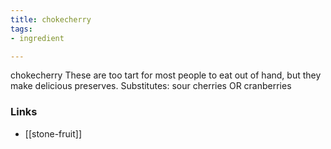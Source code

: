 ```yaml
---
title: chokecherry
tags:
- ingredient

---
```

chokecherry These are too tart for most people to eat out of hand, but they make delicious preserves. Substitutes: sour cherries OR cranberries

### Links

* [[stone-fruit]]
